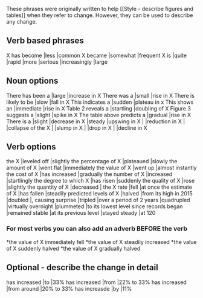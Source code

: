 These phrases were originally written to help [[Style - describe figures and tables]] when they refer to change. However, they can be used to describe any change.


## Verb based phrases
X has become		|less			|common
X became			|somewhat		|frequent
X is				|quite			|rapid
 					|more			|serious
	 				|increasingly	|large

## Noun options

There has been a				|large		|increase in X
There was a						|small		|rise in X
There is likely to be			|slow		|fall in X
This indicates a				|sudden		|plateau in x
This shows an					|immediate	|rise in X
Table 2 reveals a				|startling	|doubling of X
Figure 3 suggests a				|slight 	|spike in X
The table above predicts a 		|gradual 	|rise in X
There is a						|slight		|decrease in X
 								|steady		|upswing in X
 								|			|reduction in X
 								|			|collapse of the X
 								|			|slump in X
 								|			|drop in X
 								|			|decline in X



## Verb options
the X					|leveled off	|slightly
the percentage of X		|plateaued	 	|slowly
the amount of X			|went flat	 	|immediately
the value of X			|went up   		|almost instantly
the cost of X			|has increased 	|gradually
the number of X			|increased 		|startlingly
the degree to which X	|has risen		|suddenly
the quality of X		|rose			|slightly
the quantity of X		|decreased	 	|
the X rate				|fell	 		|at once
the estimate of X		|has fallen	 	|steadily
predicted levels of X	|halved	 		|from its high in 2015
						|doubled	 	|, causing surprise
						|tripled	 	|over a period of 2 years
						|quadrupled	 	|virtually overnight
						|plummeted 		|to its lowest level since records began
						|remained stable |at its previous level
						|stayed steady 	|at 120


### For most verbs you can also add an adverb BEFORE the verb
*the value of X immediately fell
*the value of X steadily increased
*the value of X suddenly halved
*the value of X gradually halved



## Optional - describe the change in detail
has increased 	|to 			|33%
has increased 	|from 			|22% to 33%
has increased 	|from around 	|20% to 33%
has increasde 	|by 			|11%
